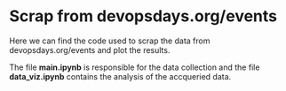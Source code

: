 # Scrap from devopsdays.org/events

Here we can find the code used to scrap the data from devopsdays.org/events and plot the results.

The file **main.ipynb** is responsible for the data collection and the file **data_viz.ipynb** contains the analysis of the accqueried data.